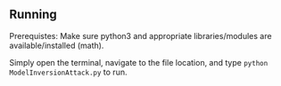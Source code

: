 ## Running

Prerequistes: Make sure python3 and appropriate libraries/modules are available/installed (math). 

Simply open the terminal, navigate to the file location, and type `python ModelInversionAttack.py` to run.